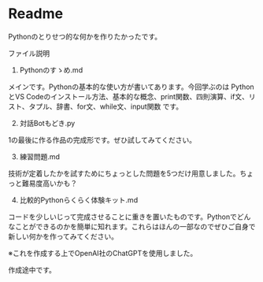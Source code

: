 # Readme

Pythonのとりせつ的な何かを作りたかったです。

ファイル説明

1. Pythonのすゝめ.md

メインです。Pythonの基本的な使い方が書いてあります。今回学ぶのは
PythonとVS Codeのインストール方法、基本的な概念、print関数、四則演算、if文、リスト、タプル、辞書、for文、while文、input関数
です。

2. 対話Botもどき.py

1の最後に作る作品の完成形です。ぜひ試してみてください。

3. 練習問題.md

技術が定着したかを試すためにちょっとした問題を5つだけ用意しました。ちょっと難易度高いかも？

4. 比較的Pythonらくらく体験キット.md

コードを少しいじって完成させることに重きを置いたものです。Pythonでどんなことができるのかを簡単に知れます。これらはほんの一部なのでぜひご自身で新しい何かを作ってみてください。


※これを作成する上でOpenAI社のChatGPTを使用しました。

作成途中です。
